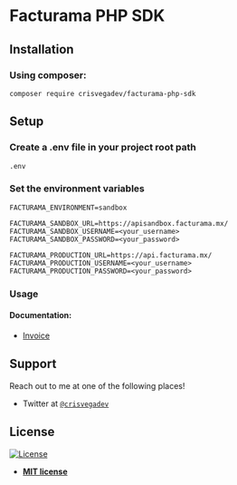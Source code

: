 # Facturama PHP SDK

## Installation

### Using composer:

```shell
composer require crisvegadev/facturama-php-sdk
```

## Setup

### Create a .env file in your project root path

```text
.env
```

### Set the environment variables

```text
FACTURAMA_ENVIRONMENT=sandbox

FACTURAMA_SANDBOX_URL=https://apisandbox.facturama.mx/
FACTURAMA_SANDBOX_USERNAME=<your_username>
FACTURAMA_SANDBOX_PASSWORD=<your_password>

FACTURAMA_PRODUCTION_URL=https://api.facturama.mx/
FACTURAMA_PRODUCTION_USERNAME=<your_username>
FACTURAMA_PRODUCTION_PASSWORD=<your_password>
```

### Usage

#### Documentation:

* [Invoice](invoice.md)

## Support

Reach out to me at one of the following places!

- Twitter at <a href="http://twitter.com/crisvegadev" target="_blank">`@crisvegadev`</a>

## License

[![License](http://img.shields.io/:license-mit-blue.svg?style=flat-square)](http://badges.mit-license.org)

- **[MIT license](http://opensource.org/licenses/mit-license.php)**
